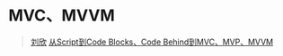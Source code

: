 # MVC、MVVM

> [刘欣](https://mp.weixin.qq.com/s/EzxfJLb5Hjxyw0_S5rThvg)
> [从Script到Code Blocks、Code Behind到MVC、MVP、MVVM](http://www.cnblogs.com/indream/p/3602348.html)
